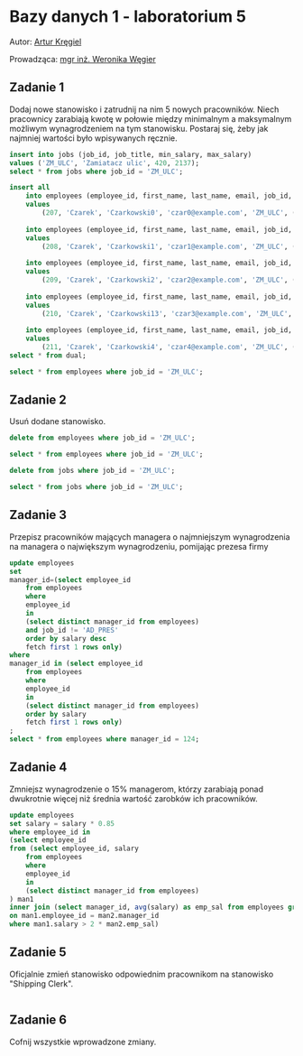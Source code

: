 # Bazy danych 1 - laboratorium 5

Autor: [Artur Kręgiel](https://github.com/arkregiel)

Prowadząca: [mgr inż. Weronika Węgier](https://www.kssk.pwr.edu.pl/users/wegier)

## Zadanie 1

Dodaj nowe stanowisko i zatrudnij na nim 5 nowych pracowników. Niech
pracownicy zarabiają kwotę w połowie między minimalnym a maksymalnym możliwym wynagrodzeniem na tym stanowisku. Postaraj się, żeby
jak najmniej wartości było wpisywanych ręcznie.

```sql
insert into jobs (job_id, job_title, min_salary, max_salary)
values ('ZM_ULC', 'Zamiatacz ulic', 420, 2137);
select * from jobs where job_id = 'ZM_ULC';

insert all
    into employees (employee_id, first_name, last_name, email, job_id, salary, hire_date)
    values
        (207, 'Czarek', 'Czarkowski0', 'czar0@example.com', 'ZM_ULC', (select floor((min_salary + max_salary) / 2) from jobs where job_id = 'ZM_ULC'), current_date)
        
    into employees (employee_id, first_name, last_name, email, job_id, salary, hire_date)
    values
        (208, 'Czarek', 'Czarkowski1', 'czar1@example.com', 'ZM_ULC', (select floor((min_salary + max_salary) / 2) from jobs where job_id = 'ZM_ULC'), current_date)
        
    into employees (employee_id, first_name, last_name, email, job_id, salary, hire_date)
    values
        (209, 'Czarek', 'Czarkowski2', 'czar2@example.com', 'ZM_ULC', (select floor((min_salary + max_salary) / 2) from jobs where job_id = 'ZM_ULC'), current_date)
        
    into employees (employee_id, first_name, last_name, email, job_id, salary, hire_date)
    values
        (210, 'Czarek', 'Czarkowski13', 'czar3@example.com', 'ZM_ULC', (select floor((min_salary + max_salary) / 2) from jobs where job_id = 'ZM_ULC'), current_date)
        
    into employees (employee_id, first_name, last_name, email, job_id, salary, hire_date)
    values
        (211, 'Czarek', 'Czarkowski4', 'czar4@example.com', 'ZM_ULC', (select floor((min_salary + max_salary) / 2) from jobs where job_id = 'ZM_ULC'), current_date)
select * from dual;

select * from employees where job_id = 'ZM_ULC'; 
```

## Zadanie 2

Usuń dodane stanowisko.

```sql
delete from employees where job_id = 'ZM_ULC';

select * from employees where job_id = 'ZM_ULC';

delete from jobs where job_id = 'ZM_ULC';

select * from jobs where job_id = 'ZM_ULC';
```

## Zadanie 3

Przepisz pracowników mających managera o najmniejszym wynagrodzenia
na managera o największym wynagrodzeniu, pomijając prezesa firmy

```sql
update employees
set
manager_id=(select employee_id
    from employees
    where 
    employee_id
    in 
    (select distinct manager_id from employees)
	and job_id != 'AD_PRES'
    order by salary desc
    fetch first 1 rows only)
where
manager_id in (select employee_id
    from employees
    where 
    employee_id
    in 
    (select distinct manager_id from employees) 
    order by salary
    fetch first 1 rows only)
;
select * from employees where manager_id = 124;
```

## Zadanie 4

Zmniejsz wynagrodzenie o 15% managerom, którzy zarabiają ponad dwukrotnie więcej niż średnia wartość zarobków ich pracowników.

```sql
update employees
set salary = salary * 0.85
where employee_id in
(select employee_id 
from (select employee_id, salary
    from employees
    where 
    employee_id
    in 
    (select distinct manager_id from employees)
) man1
inner join (select manager_id, avg(salary) as emp_sal from employees group by manager_id) man2
on man1.employee_id = man2.manager_id
where man1.salary > 2 * man2.emp_sal)
```

## Zadanie 5

Oficjalnie zmień stanowisko odpowiednim pracownikom na stanowisko "Shipping Clerk".

```sql

```

## Zadanie 6

Cofnij wszystkie wprowadzone zmiany.
